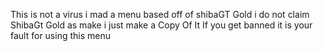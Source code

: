 This is not a virus i mad a menu based off of shibaGT Gold i do not claim ShibaGt Gold as make i just make a Copy Of It If you get banned it is your fault for using this menu
